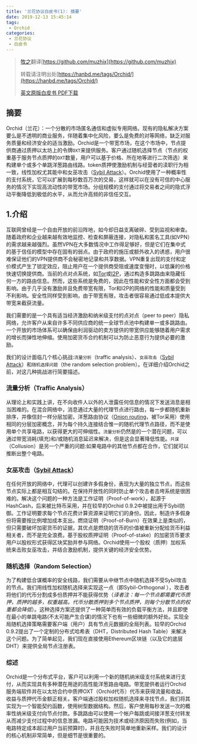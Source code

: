 ```yaml
---
title: '兰花协议白皮书(1): 摘要'
date: 2019-12-13 15:45:14
tags:
 - Orchid
categories:
 - 兰花协议
 - 白皮书
---
```


> [牧之](https://github.com/muzhix)翻译[https://github.com/muzhix](https://github.com/muzhix)
>
> 转载请注明出处[https://hanbd.me/tags/Orchid/](https://hanbd.me/tags/Orchid/)
>
> [英文原版白皮书 PDF下载](https://www.orchid.com/assets/whitepaper/whitepaper.pdf)

## 摘要

Orchid（兰花）：一个分散的市场匿名通信和虚拟专用网络。现有的隐私解决方案要么是不透明的商业服务，伴随着集中化风险，要么是免费的对等网络，缺乏对服务质量和经济安全的适当激励。Orchid是一个带宽市场，在这个市场中，节点提供商通过质押以太坊上的令牌`OXT`来提供服务。客户通过随机选择节点（节点的权重基于服务节点质押的`OXT`数量，用户可以基于价格、所在地等进行二次筛选）来构建单个或多个单跳洋葱路由线路。token质押使激励机制与经营者的渎职行为相一致，线性加权尤其能中和女巫攻击（[Sybil Attack](https://baike.baidu.com/item/Sybil%20Attack/7567996?fr=aladdin)）。Orchid使用了一种概率性的支付系统，它可以扩展到每秒数百万次的交易，这样就可以在没有可信的中心服务的情况下实现高流动性的带宽市场。分组规模的支付通过将交易者之间的隐式浮动平衡降低到极低的水平，从而允许高频的非信任交互。

## 1.介绍

互联网曾经是一个自由开放的前沿阵地，如今却日益支离破碎、受到监视和审查。随着政府和企业越来越有效地监控、检查和屏蔽连接，对隐私和匿名工具(如VPN）的需求越来越强烈。虽然VPN在大多数情况中工作得足够好，但是它们在集中式的基于信任的模型中存在固有的弱点。由于政府的施压或额外收入的诱惑，用户很难保证他们的VPN提供商不会秘密地记录和共享数据。VPN重复出现的支付和定价模式产生了锁定效应，阻止用户在一个提供商受阻或速度变慢时，以低廉的价格快速切换提供商。当前的点对点系统，如[Tor](https://baike.baidu.com/item/%E6%B4%8B%E8%91%B1%E8%B7%AF%E7%94%B1)或[I2P](https://baike.baidu.com/item/i2p)，通过构造多跳路由来隐藏任何一方的路由信息。然而，这些系统是免费的，因此在性能和安全性方面都会受到影响。由于几乎没有激励并且免费带宽有限，Tor和I2P的网络的性能和质量受到不利影响。安全性同样受到影响，由于带宽有限，攻击者很容易通过低成本提供大带宽来截获流量。

我们需要的是一个具有适当经济激励和纳米级支付的点对点（peer to peer）隐私网络，允许客户从来自许多不同供应商的统一全球节点池中构建单一或多跳路由。一个开放的市场体系可以确保由利润驱动的卖方提供的带宽供应能够随着用户需求的增长而弹性地伸缩。使用加密货币合约机制可以为防止恶意行为提供必要的激励。

我们的设计面临几个核心挑战:`流量分析`（traffic analysis）、`女巫攻击`（[Sybil Attack](https://baike.baidu.com/item/Sybil%20Attack/7567996?fr=aladdin)）和`随机选择问题`（the random selection
problem）。在详细介绍Orchid之前，对这几种挑战进行简要描述。

### 流量分析（Traffic Analysis）

从理论上和实践上讲，在不向收件人以外的人泄露任何信息的情况下发送消息是相当困难的。在混合网络中，消息通过大量的代理节点进行路由，每一步都随机重新排序，并像信封一样分层加密。洋葱路由协议（[Onion routing](https://baike.baidu.com/item/洋葱路由)，被Tor采用）使用相同的分层加密概念，并为每个持久连接结合惟一的随机代理节点路径，而不是使用单个共享电路，以获得更大的可伸缩性。`流量分析`仍然是的一个潜在问题，可以通过带宽消耗(填充)和/或随机消息延迟来解决，但是这会显著降低性能。`共谋`（Collusion）是另一个严重的问题:如果电路中的其他节点都在合作，它们就可以推断出整个电路。

### 女巫攻击（[Sybil Attack](https://baike.baidu.com/item/Sybil%20Attack/7567996?fr=aladdin)）

在任何开放的网络中，代理可以创建许多假身份，表现为大量的独立节点，而这些节点实际上都是相互勾结的。在保持开放性的同时防止单个攻击者击垮系统是很困难的。解决这个问题的一种方法是工作证明（Proof-of-work），起源于HashCash，后来被比特币采用，并在较早的Orchid 0.9.2中被提出用于Sybil防御。工作证明要求每个节点花费计算资源来证明它们的身份。因此，制造许多假身份将需要按比例增加成本支出。燃烧证明（Proof-of-Burn）在效果上是类似的，但只需要破坏加密货币的证据，其优点是燃烧的货币的价值被重新分配给货币利益相关者，而不是完全浪费。基于股权质押证明（Proof-of-stake）的加密货币要求用户以股权形式获得区块奖励并参与网络。Orchid使用一个股权（质押）加权系统来击败女巫攻击，并结合激励机制，提供关键的经济安全优势。

### 随机选择（Random Selection）

为了构建低合谋概率的安全线路，我们需要从中继节点中随机选择不受Sybil攻击的节点。我们用线性加权随机选择来实现这一点（即Sybil-Orthogonal ），攻击者将他们的代币分割成多份质押并不能获得优势（*译者注：每一个节点都需要代币质押，质押的越多，权重越高。代币分散质押到多个节点质押，则每个分散节点的权重都会降低*）。这种选择方案还提供了一种简单而有效的负载平衡方法，并且即使在最小的单跳电路(不太可能产生合谋)的情况下也有一些细微的额外好处。实现全局随机选择策略需要客户端（用户）具有节点元数据的全局列表。较早的Orchid 0.9.2提出了一个定制的分布式哈希表（DHT，Distributed Hash Table）来解决这个问题。为了简单起见，我们现在直接使用Ethereum区块链（以及它的底层DHT）来提供全局节点注册表。

### 综述

Orchid是一个分布式平台，客户可以利用一个新的随机纳米级支付系统来进行支付，从而实现具有多种潜在用途的高性能洋葱路由电路。带宽提供者运行Orchid服务端软件并在以太坊合约中质押OXT（Orchid代币）代币来获得流量和收益，收益与质押代币金额正相关。客户端通过股权加权随机选择来寻找节点，我们将其实现为一个智能契约函数，使用树型数据结构。然后，客户使用每秒发送一次的概率性纳米级支付向节点付款。多跳路由可以使用一个帐户每跳或间接洋葱支付转发从而减少支付过程中的信息泄漏。电路可能因为技术或经济原因而失败(例如，当电路特定成本超过用户当前预算时)，并且在失败时简单地重新采样。我们的设计的核心机制非常简单，但是细节是很重要的。
